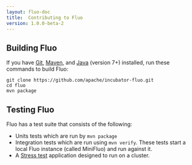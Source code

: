 ```yaml
---
layout: fluo-doc
title:  Contributing to Fluo
version: 1.0.0-beta-2
---
```


Building Fluo
-------------

If you have [Git], [Maven], and [Java][java] (version 7+) installed, run these commands
to build Fluo:

    git clone https://github.com/apache/incubator-fluo.git
    cd fluo
    mvn package

Testing Fluo
------------

Fluo has a test suite that consists of the following:

* Units tests which are run by `mvn package`
* Integration tests which are run using `mvn verify`.  These tests start
a local Fluo instance (called MiniFluo) and run against it.
* A [Stress test][Stress] application designed to run on a cluster.

[Git]: http://git-scm.com/
[java]: https://www.oracle.com/java/index.html
[Maven]: http://maven.apache.org/
[Stress]: https://github.com/astralway/stresso
